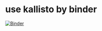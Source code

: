 # use kallisto by binder

[![Binder](http://mybinder.org/badge.svg)](http://mybinder.org:/repo/mr-deason/kallisto_binder)